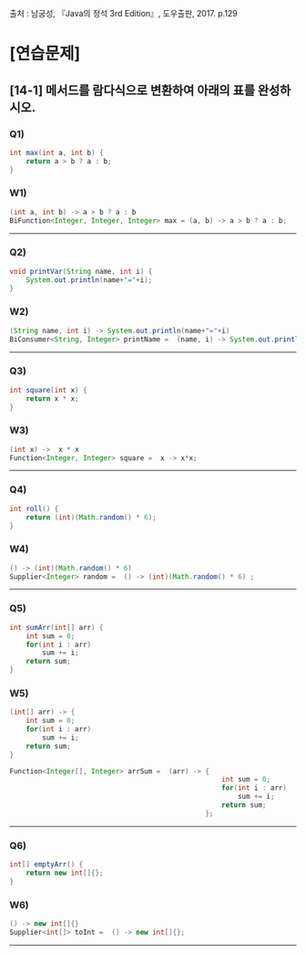 출처 : 남궁성, 『Java의 정석 3rd Edition』, 도우출판, 2017. p.129

# [연습문제]
## [14-1] 메서드를 람다식으로 변환하여 아래의 표를 완성하시오.
### Q1) 
```  java
int max(int a, int b) {
	return a > b ? a : b; 
}
```
### W1) 
```java
(int a, int b) -> a > b ? a : b
BiFunction<Integer, Integer, Integer> max = (a, b) -> a > b ? a : b;
```
----
### Q2) 
```  java
void printVar(String name, int i) {
	System.out.println(name+"="+i);
}
```
### W2) 
```  java
(String name, int i) -> System.out.println(name+"="+i)
BiConsumer<String, Integer> printName =  (name, i) -> System.out.println(name+"="+i);
```
----
### Q3) 
```  java
int square(int x) {
	return x * x;
}
```
### W3) 
```  java
(int x) ->  x * x
Function<Integer, Integer> square =  x -> x*x;
```
----
### Q4) 
```  java
int roll() {
	return (int)(Math.random() * 6);
}
```
### W4) 
```  java
() -> (int)(Math.random() * 6)
Supplier<Integer> random =  () -> (int)(Math.random() * 6) ;
```
----
### Q5) 
```  java
int sumArr(int[] arr) {
	int sum = 0;
	for(int i : arr)
		sum += i;
	return sum;
}
```
### W5) 
```  java
(int[] arr) -> {
    int sum = 0;
	for(int i : arr)
		sum += i;
	return sum;
}

Function<Integer[], Integer> arrSum =  (arr) -> {
                                                    int sum = 0;
                                                    for(int i : arr)
                                                        sum += i;
                                                    return sum;
                                                };
```
----
### Q6) 
```  java
int[] emptyArr() {
	return new int[]{};
}
```
### W6) 
```  java
() -> new int[]{}
Supplier<int[]> toInt =  () -> new int[]{};
```
----